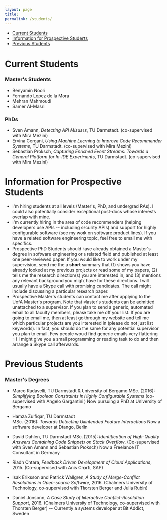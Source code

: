 ```yaml
---
layout: page
title:
permalink: /students/
---
```


* [Current Students](#curr)
* [Information for Prospective Students](#prospective)
* [Previous Students](#prev)


<a name = "curr"></a>

# Current Students #

### Master's Students ###
* Benyamin Noori
* Fernando Lopez de la Mora
* Mehran Mahmoudi
* Samer Al-Masri

### PhDs ###
* Sven Amann, <i>Detecting API Misuses</i>, TU Darmstadt. (co-supervised with Mira Mezini)
* Ervina Cergani, <i>Using Machine Learning to Improve Code Recommender Systems</i>, TU Darmstadt. (co-supervised with Mira Mezini)
* Sebastian Proksch, <i>Capturing Enriched Event Streams: Towards a General Platform for In-IDE Experiments</i>, TU Darmstadt. (co-supervised with Mira Mezini)


<a name="prospective"></a>

# Information for Prospective Students #

* I'm hiring students at all levels (Master's, PhD, and undergrad RAs). I could also potentially consider exceptional post-docs whose interests overlap with mine.
* I'm currently hiring in the area of code recommenders (helping developers use APIs -- including security APIs) and support for highly configurable software (see my work on software product lines). If you have a related software engineering topic, feel free to email me with specifics.
* Prospective PhD Students should have already obtained a Master's degree in software engineering or a related field and published at least one peer-reviewed paper. If you would like to work under my supervision, send me the a **short** summary that (1) shows you have already looked at my previous projects or read some of my papers, (2) tells me the research direction(s) you are interested in, and (3) mentions any relevant background you might have for these directions. I will usually have a Skype call with promising candidates. The call might include discussing a particular research paper.
* Prospective Master's students can contact me after applying to the UofA Master's program. Note that Master's students can be admitted unattached to a supervisor. If you plan to send a generic, automated email to all faculty members, please take me off your list. If you are going to email me, then at least go through my website and tell me which particular projects are you interested in (please do not just list keywords). In fact, you should do the same for any potential supervisor you plan to email. Few people would find generic emails very flattering :-) I might give you a small programming or reading task to do and then arrange a Skype call afterwards.


<a name = "prev"></a>

# Previous Students #

### Master's Degrees ###
* Marco Radavelli, TU Darmstadt & University of Bergamo
        MSc. (2016): *Simplifying Boolean Constraints in Highly Configurable Systems*
        (co-supervised with Angelo Gargantini )
        Now pursuing a PhD at University of Bergamo

* Hamza Zulfiqar, TU Darmstadt       
        MSc. (2016): <i>Towards Detecting Unintended Feature Interactions</i>
        Now a software developer at Dtango, Berlin

* David Dahlen, TU Darmstadt 
        MSc. (2015): <i>Identification of High-Quality Answers Containing Code Snippets on Stack Overflow</i>,
        (Co-supervised with Sven Amann and Sebastian Proksch)
        Now a Freelance IT Consultant in Germany
        
* Riadh Chtara, <i>Feedback Driven Development of Cloud Applications</i>, 2015. (Co-supervised with Anis Charfi, SAP)
* Isak Eriksson and Patrick Wallgren, <i>A Study of Merge-Conflict Resolutions in Open-source Software</i>, 2016. (Chalmers University of Technology, co-supervised with Thorsten Berger and Julia Rubin)
* Daniel Jonsonn, <i>A Case Study of Interactive Conflict-Resolution Support</i>, 2016. (Chalmers University of Technology, co-supervised with Thorsten Berger) -- Currently a systems developer at Bit Addict, Sweden



